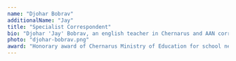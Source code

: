 ```yaml
---
name: "Djohar Bobrav"
additionalName: "Jay"
title: "Specialist Correspondent"
bio: "Djohar 'Jay' Bobrav, an english teacher in Chernarus and AAN correspondent since 2018. Engages in activation of Chernarussian youth, peace movements, and showing his little part of the world to broader audiences."
photo: "djohar-bobrav.png"
award: "Honorary award of Chernarus Ministry of Education for school newspaper project in 2018"
---
```

